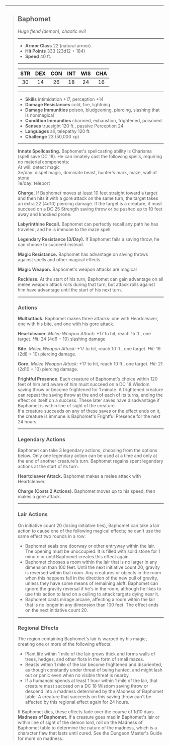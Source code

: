 ***
> ## Baphomet
> *Huge fiend (demon), chaotic evil*
> 
> ***
> 
> - **Armor Class** 22 (natural armor)
> - **Hit Points** 333 (23d12 + 184)
> - **Speed** 40 ft.
> 
> ***
> 
> |STR|DEX|CON|INT|WIS|CHA|
> |:---:|:---:|:---:|:---:|:---:|:---:|
> |30|14|26|18|24|16|
> 
> ***
> 
> - **Skills** intimidation +17, perception +14
> - **Damage Resistances** cold, fire, lightning
> - **Damage Immunities** poison, bludgeoning, piercing, slashing that is nonmagical
> - **Condition Immunities** charmed, exhaustion, frightened, poisoned
> - **Senses** truesight 120 ft., passive Perception 24
> - **Languages** all, telepathy 120 ft.
> - **Challenge** 23 (50,000 xp)
> 
> ***
> 
> **Innate Spellcasting.** Baphomet's spellcasting ability is Charisma (spell save DC 18). He can innately cast the following spells, requiring no material components:  
> At will: detect magic  
> 3e/day: dispel magic, dominate beast, hunter's mark, maze, wall of stone  
> 1e/day: teleport
> 
> **Charge.** If Baphomet moves at least 10 feet straight toward a target and then hits it with a gore attack on the same turn, the target takes an extra 22 (4d10) piercing damage. If the target is a creature, it must succeed on a DC 25 Strength saving throw or be pushed up to 10 feet away and knocked prone.
> 
> **Labyrinthine Recall.** Baphomet can perfectly recall any path he has traveled, and he is immune to the maze spell.
> 
> **Legendary Resistance (3/Day).** If Baphomet fails a saving throw, he can choose to succeed instead.
> 
> **Magic Resistance.** Baphomet has advantage on saving throws against spells and other magical effects.
> 
> **Magic Weapon.** Baphomet's weapon attacks are magical
> 
> **Reckless.** At the start of his turn, Baphomet can gain advantage on all melee weapon attack rolls during that turn, but attack rolls against him have advantage until the start of his next turn.
> 
> ***
> 
> ### Actions
> **Multiattack.** Baphomet makes three attacks: one with Heartcleaver, one with his bite, and one with his gore attack.
> 
> **Heartcleaver.** *Melee Weapon Attack:* +17 to hit, reach 15 ft., one target. *Hit:* 24 (4d6 + 10) slashing damage
> 
> **Bite.** *Melee Weapon Attack:* +17 to hit, reach 10 ft., one target. *Hit:* 19 (2d8 + 10) piercing damage.
> 
> **Gore.** *Melee Weapon Attack:* +17 to hit, reach 10 ft., one target. *Hit:* 21 (2d10 + 10) piercing damage.
> 
> **Frightful Presence.** Each creature of Baphomet's choice within 120 feet of him and aware of him must succeed on a DC 18 Wisdom saving throw or become frightened for 1 minute. A frightened creature can repeat the saving throw at the end of each of its turns, ending the effect on itself on a success. These later saves have disadvantage if Baphomet is within line of sight of the creature.  
> If a creature succeeds on any of these saves or the effect ends on it, the creature is immune is Baphomet's Frightful Presence for the next 24 hours.
> 
> ***
> 
> ### Legendary Actions
> Baphomet can take 3 legendary actions, choosing from the options below. Only one legendary action can be used at a time and only at the end of another creature's turn. Baphomet regains spent legendary actions at the start of its turn.
> 
> **Heartcleaver Attack.** Baphomet makes a melee attack with Heartcleaver.
> 
> **Charge (Costs 2 Actions).** Baphomet moves up to his speed, then makes a gore attack.
> 
> ***
> 
> ### Lair Actions
> On initiative count 20 (losing initiative ties), Baphomet can take a lair action to cause one of the following magical effects; he can't use the same effect two rounds in a row:
> - Baphomet seals one doorway or other entryway within the lair. The opening must be unoccupied. It is filled with solid stone for 1 minute or until Baphomet creates this effect again.  
> - Baphomet chooses a room within the lair that is no larger in any dimension than 100 feet. Until the next initiative count 20, gravity is reversed within that room. Any creatures or objects in the room when this happens fall in the direction of the new pull of gravity, unless they have some means of remaining aloft. Baphomet can ignore the gravity reversal if he's in the room, although he likes to use this action to land on a ceiling to attack targets dying near it.  
> - Baphomet casts mirage arcane, affecting a room within the lair that is no longer in any dimension than 100 feet. The effect ends on the next initiative count 20.
> 
> ***
> 
> ### Regional Effects
> The region containing Baphomet's lair is warped by his magic, creating one or more of the following effects:
> - Plant life within 1 mile of the lair grows thick and forms walls of trees, hedges, and other flora in the form of small mazes.  
> - Beasts within 1 mile of the lair become frightened and disoriented, as though constantly under threat of being hunted, and might lash out or panic even when no visible threat is nearby.  
> - If a humanoid spends at least 1 hour within 1 mile of the lair, that creature must succeed on a DC 18 Wisdom saving throw or descend into a madness determined by the Madness of Baphomet table. A creature that succeeds on this saving throw can't be affected by this regional effect again for 24 hours.
> 
> If Baphomet dies, these effects fade over the course of 1d10 days.
> **Madness of Baphomet.** If a creature goes mad in Baphomet's lair or within line of sight of the demon lord, roll on the Madness of Baphomet table to determine the nature of the madness, which is a character flaw that lasts until cured. See the Dungeon Master's Guide for more on madness.